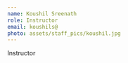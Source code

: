 ```yaml
---
name: Koushil Sreenath
role: Instructor
email: koushils@
photo: assets/staff_pics/koushil.jpg
---
```

Instructor

